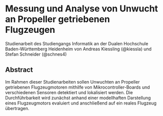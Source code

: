 # Messung und Analyse von Unwucht an Propeller getriebenen Flugzeugen

Studienarbeit des Studiengangs Informatik an der Dualen Hochschule Baden-Württemberg Heidenheim von Andreas Kiessling (@kiessla) und Stefan Schneider (@schnes4)

## Abstract

Im Rahmen dieser Studienarbeiten sollen Unwuchten an Propeller getriebenen Flugzeugmotoren mithilfe von Mikrocontroller-Boards und verschiedenen Sensoren detektiert und lokalisiert werden. Die Durchführbarkeit wird zunächst anhand einer modellhaften Darstellung eines Flugzeugmotors evaluiert und anschließend auf ein reales Flugzeug übertragen.
